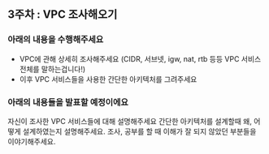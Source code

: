 ## 3주차 : VPC 조사해오기
### 아래의 내용을 수행해주세요
- VPC에 관해 상세히 조사해주세요 (CIDR, 서브넷, igw, nat, rtb 등등 VPC 서비스 전체를 말하는겁니다!)
- 이후 VPC 서비스들을 사용한 간단한 아키텍처를 그려주세요

### 아래의 내용들을 발표할 예정이에요
자신이 조사한 VPC 서비스들에 대해 설명해주세요
간단한 아키텍처를 설계할때 왜, 어떻게 설계하였는지 설명해주세요.
조사, 공부를 할 때 이해가 잘 되지 않았던 부분들을 이야기해주세요.
